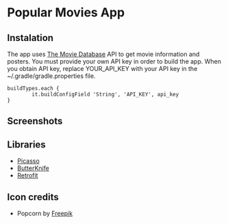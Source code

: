 # Popular Movies App

## Instalation 

The app uses [The Movie Database](http://themoviedb.org) API to get movie information and posters. You must provide your own API key in order to build the app. When you obtain API key, replace YOUR_API_KEY with your API key in the ~/.gradle/gradle.properties file.
```
buildTypes.each {
        it.buildConfigField 'String', 'API_KEY', api_key
}
```
## Screenshots


## Libraries
* [Picasso](https://github.com/square/picasso)
* [ButterKnife](https://github.com/JakeWharton/butterknife)
* [Retrofit](https://github.com/square/retrofit)

## Icon credits
* Popcorn by [Freepik](https://www.flaticon.com/authors/freepik)
